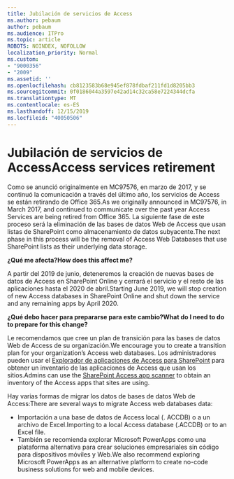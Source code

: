 ```yaml
---
title: Jubilación de servicios de Access
ms.author: pebaum
author: pebaum
ms.audience: ITPro
ms.topic: article
ROBOTS: NOINDEX, NOFOLLOW
localization_priority: Normal
ms.custom:
- "9000356"
- "2009"
ms.assetid: ''
ms.openlocfilehash: cb8123583b68e945ef878fdbaf211fd1d8205bb3
ms.sourcegitcommit: 0f0186044a3597e42ad14c32ca58e7224344dcfa
ms.translationtype: MT
ms.contentlocale: es-ES
ms.lasthandoff: 12/15/2019
ms.locfileid: "40050506"
---
```

# <a name="access-services-retirement"></a><span data-ttu-id="60b4f-102">Jubilación de servicios de Access</span><span class="sxs-lookup"><span data-stu-id="60b4f-102">Access services retirement</span></span>

<span data-ttu-id="60b4f-103">Como se anunció originalmente en MC97576, en marzo de 2017, y se continuó la comunicación a través del último año, los servicios de Access se están retirando de Office 365.</span><span class="sxs-lookup"><span data-stu-id="60b4f-103">As we originally announced in MC97576, in March 2017, and continued to communicate over the past year Access Services are being retired from Office 365.</span></span> <span data-ttu-id="60b4f-104">La siguiente fase de este proceso será la eliminación de las bases de datos Web de Access que usan listas de SharePoint como almacenamiento de datos subyacente.</span><span class="sxs-lookup"><span data-stu-id="60b4f-104">The next phase in this process will be the removal of Access Web Databases that use SharePoint lists as their underlying data storage.</span></span>

<span data-ttu-id="60b4f-105">**¿Qué me afecta?**</span><span class="sxs-lookup"><span data-stu-id="60b4f-105">**How does this affect me?**</span></span>

<span data-ttu-id="60b4f-106">A partir del 2019 de junio, deteneremos la creación de nuevas bases de datos de Access en SharePoint Online y cerrará el servicio y el resto de las aplicaciones hasta el 2020 de abril.</span><span class="sxs-lookup"><span data-stu-id="60b4f-106">Starting June 2019, we will stop creation of new Access databases in SharePoint Online and shut down the service and any remaining apps by April 2020.</span></span>

<span data-ttu-id="60b4f-107">**¿Qué debo hacer para prepararse para este cambio?**</span><span class="sxs-lookup"><span data-stu-id="60b4f-107">**What do I need to do to prepare for this change?**</span></span>

<span data-ttu-id="60b4f-108">Le recomendamos que cree un plan de transición para las bases de datos Web de Access de su organización.</span><span class="sxs-lookup"><span data-stu-id="60b4f-108">We encourage you to create a transition plan for your organization’s Access web databases.</span></span> <span data-ttu-id="60b4f-109">Los administradores pueden usar el [Explorador de aplicaciones de Access para SharePoint](https://github.com/SharePoint/PnP-Tools/tree/master/Solutions/SharePoint.AccessApp.Scanner) para obtener un inventario de las aplicaciones de Access que usan los sitios.</span><span class="sxs-lookup"><span data-stu-id="60b4f-109">Admins can use the [SharePoint Access app scanner](https://github.com/SharePoint/PnP-Tools/tree/master/Solutions/SharePoint.AccessApp.Scanner) to obtain an inventory of the Access apps that sites are using.</span></span>

<span data-ttu-id="60b4f-110">Hay varias formas de migrar los datos de bases de datos Web de Access:</span><span class="sxs-lookup"><span data-stu-id="60b4f-110">There are several ways to migrate Access web databases data:</span></span>

- <span data-ttu-id="60b4f-111">Importación a una base de datos de Access local (. ACCDB) o a un archivo de Excel.</span><span class="sxs-lookup"><span data-stu-id="60b4f-111">Importing to a local Access database (.ACCDB) or to an Excel file.</span></span>
- <span data-ttu-id="60b4f-112">También se recomienda explorar Microsoft PowerApps como una plataforma alternativa para crear soluciones empresariales sin código para dispositivos móviles y Web.</span><span class="sxs-lookup"><span data-stu-id="60b4f-112">We also recommend exploring Microsoft PowerApps as an alternative platform to create no-code business solutions for web and mobile devices.</span></span>